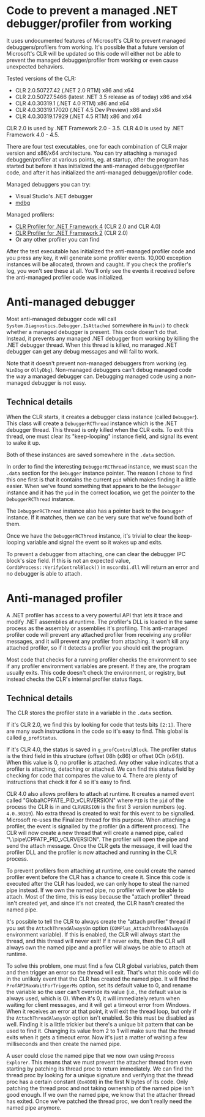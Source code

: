Code to prevent a managed .NET debugger/profiler from working
=============================================================

It uses undocumented features of Microsoft's CLR to prevent managed debuggers/profilers from working. It's possible that a future version of Microsoft's CLR will be updated so this code will either not be able to prevent the managed debugger/profiler from working or even cause unexpected behaviors.

Tested versions of the CLR:

* CLR 2.0.50727.42 (.NET 2.0 RTM) x86 and x64
* CLR 2.0.50727.5466 (latest .NET 3.5 release as of today) x86 and x64
* CLR 4.0.30319.1 (.NET 4.0 RTM) x86 and x64
* CLR 4.0.30319.17020 (.NET 4.5 Dev Preview) x86 and x64
* CLR 4.0.30319.17929 (.NET 4.5 RTM) x86 and x64

CLR 2.0 is used by .NET Framework 2.0 - 3.5. CLR 4.0 is used by .NET Framework 4.0 - 4.5.

There are four test executables, one for each combination of CLR major version and x86/x64 architecture. You can try attaching a managed debugger/profiler at various points, eg. at startup, after the program has started but before it has initialized the anti-managed debugger/profiler code, and after it has initialized the anti-managed debugger/profiler code.

Managed debuggers you can try:

* Visual Studio's .NET debugger
* [mdbg](http://www.microsoft.com/en-us/download/details.aspx?id=19621)

Managed profilers:

* [CLR Profiler for .NET Framework 4](http://www.microsoft.com/en-us/download/details.aspx?id=16273) (CLR 2.0 and CLR 4.0)
* [CLR Profiler for .NET Framework 2](http://www.microsoft.com/en-us/download/details.aspx?id=13382) (CLR 2.0)
* Or any other profiler you can find

After the test executable has initialized the anti-managed profiler code and you press any key, it will generate some profiler events. 10,000 exception instances will be allocated, thrown and caught. If you check the profiler's log, you won't see these at all. You'll only see the events it received before the anti-managed profiler code was initialized.

Anti-managed debugger
=====================

Most anti-managed debugger code will call `System.Diagnostics.Debugger.IsAttached` somewhere in `Main()` to check whether a managed debugger is present. This code doesn't do that. Instead, it prevents any managed .NET debugger from working by killing the .NET debugger thread. When this thread is killed, no managed .NET debugger can get any debug messages and will fail to work.

Note that it doesn't prevent non-managed debuggers from working (eg. `WinDbg` or `OllyDbg`). Non-managed debuggers can't debug managed code the way a managed debugger can. Debugging managed code using a non-managed debugger is not easy.

Technical details
-----------------

When the CLR starts, it creates a debugger class instance (called `Debugger`). This class will create a `DebuggerRCThread` instance which is the .NET debugger thread. This thread is only killed when the CLR exits. To exit this thread, one must clear its "keep-looping" instance field, and signal its event to wake it up.

Both of these instances are saved somewhere in the `.data` section.

In order to find the interesting `DebuggerRCThread` instance, we must scan the `.data` section for the `Debugger` instance pointer. The reason I chose to find this one first is that it contains the current `pid` which makes finding it a little easier. When we've found something that appears to be the `Debugger` instance and it has the `pid` in the correct location, we get the pointer to the `DebuggerRCThread` instance.

The `DebuggerRCThread` instance also has a pointer back to the `Debugger` instance. If it matches, then we can be very sure that we've found both of them.

Once we have the `DebuggerRCThread` instance, it's trivial to clear the keep-looping variable and signal the event so it wakes up and exits.

To prevent a debugger from attaching, one can clear the debugger IPC block's size field. If this is not an expected value, `CordbProcess::VerifyControlBlock()` in `mscordbi.dll` will return an error and no debugger is able to attach.

Anti-managed profiler
=====================

A .NET profiler has access to a very powerful API that lets it trace and modify .NET assemblies at runtime. The profiler's DLL is loaded in the same process as the assembly or assemblies it's profiling. This anti-managed profiler code will prevent any attached profiler from receiving any profiler messages, and it will prevent any profiler from attaching. It won't kill any attached profiler, so if it detects a profiler you should exit the program.

Most code that checks for a running profiler checks the environment to see if any profiler environment variables are present. If they are, the program usually exits. This code doesn't check the environment, or registry, but instead checks the CLR's internal profiler status flags.

Technical details
-----------------
The CLR stores the profiler state in a variable in the `.data` section.

If it's CLR 2.0, we find this by looking for code that tests bits `[2:1]`. There are many such instructions in the code so it's easy to find. This global is called `g_profStatus`.

If it's CLR 4.0, the status is saved in `g_profControlBlock`. The profiler status is the third field in this structure (offset 08h (x86) or offset 0Ch (x64)). When this value is 0, no profiler is attached. Any other value indicates that a profiler is attaching, detaching or attached. We can find this status field by checking for code that compares the value to 4. There are plenty of instructions that check it for 4 so it's easy to find.

CLR 4.0 also allows profilers to attach at runtime. It creates a named event called "Global\CPFATE_PID_vCLRVERSION" where `PID` is the `pid` of the process the CLR is in and `CLRVERSION` is the first 3 version numbers (eg. `4.0.30319`). No extra thread is created to wait for this event to be signalled. Microsoft re-uses the Finalizer thread for this purpose. When attaching a profiler, the event is signalled by the profiler (in a different process). The CLR will now create a new thread that will create a named pipe, called "\\.\pipe\CPFATP_PID_vCLRVERSION". The profiler will open the pipe and send the attach message. Once the CLR gets the message, it will load the profiler DLL and the profiler is now attached and running in the CLR process.

To prevent profilers from attaching at runtime, one could create the named profiler event before the CLR has a chance to create it. Since this code is executed after the CLR has loaded, we can only hope to steal the named pipe instead. If we own the named pipe, no profiler will ever be able to attach. Most of the time, this is easy because the "attach profiler" thread isn't created yet, and since it's not created, the CLR hasn't created the named pipe.

It's possible to tell the CLR to always create the "attach profiler" thread if you set the `AttachThreadAlwaysOn` option (`COMPlus_AttachThreadAlwaysOn` environment variable). If this is enabled, the CLR will always start the thread, and this thread will never exit! If it never exits, then the CLR will always own the named pipe and a profiler will always be able to attach at runtime.

To solve this problem, one must find a few CLR global variables, patch them and then trigger an error so the thread will exit. That's what this code will do in the unlikely event that the CLR has created the named pipe. It will find the `ProfAPIMaxWaitForTriggerMs` option, set its default value to 0, and rename the variable so the user can't override its value (i.e., the default value is always used, which is 0). When it's 0, it will immediately return when waiting for client messages, and it will get a timeout error from Windows. When it receives an error at that point, it will exit the thread loop, but only if the `AttachThreadAlwaysOn` option isn't enabled. So this must be disabled as well. Finding it is a little trickier but there's a unique bit pattern that can be used to find it. Changing its value from 2 to 1 will make sure that the thread exits when it gets a timeout error. Now it's just a matter of waiting a few milliseconds and then create the named pipe.

A user could close the named pipe that we now own using `Process Explorer`. This means that we must prevent the attacher thread from even starting by patching its thread proc to return immediately. We can find the thread proc by looking for a unique signature and verifying that the thread proc has a certain constant (`0x4000`) in the first N bytes of its code. Only patching the thread proc and not taking ownership of the named pipe isn't good enough. If we own the named pipe, we know that the attacher thread has exited. Once we've patched the thread proc, we don't really need the named pipe anymore.
